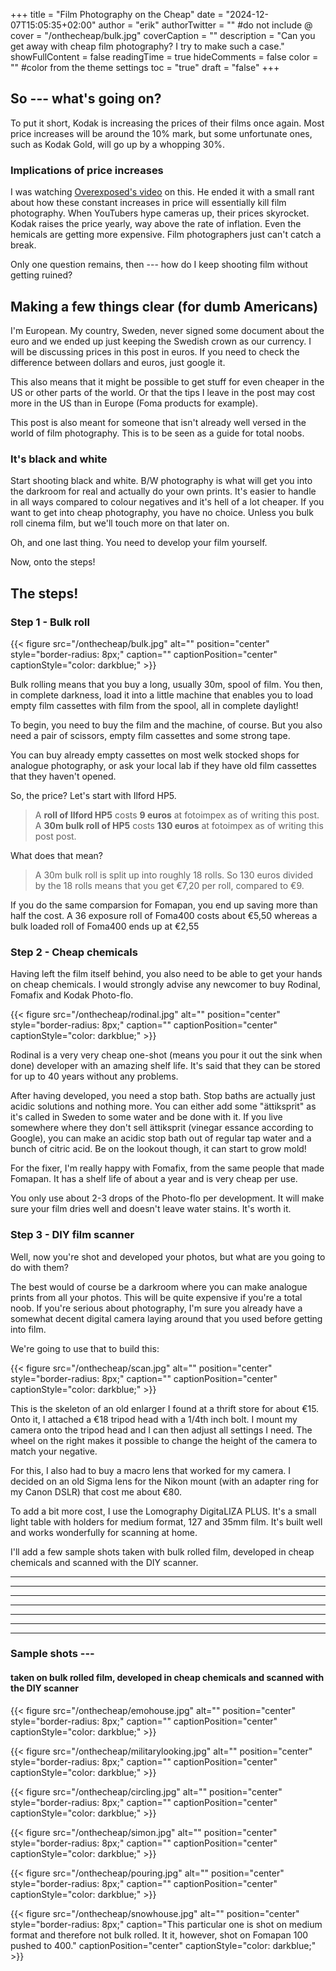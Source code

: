 +++
title = "Film Photography on the Cheap"
date = "2024-12-07T15:05:35+02:00"
author = "erik"
authorTwitter = "" #do not include @
cover = "/onthecheap/bulk.jpg"
coverCaption = ""
description = "Can you get away with cheap film photography? I try to make such a case."
showFullContent = false
readingTime = true
hideComments = false
color = "" #color from the theme settings
toc = "true"
draft = "false"
+++

## So --- what's going on?

To put it short, Kodak is increasing the prices of their films once again. Most price increases will be around the 10% mark, but some unfortunate ones, such as Kodak Gold, will go up by a whopping 30%. 


### Implications of price increases
I was watching [Overexposed's video](https://www.youtube.com/watch?v=NmzhsnUMwrQ) on this. He ended it with a small rant about how these constant increases in price will essentially kill film photography. When YouTubers hype cameras up, their prices skyrocket. Kodak raises the price yearly, way above the rate of inflation. Even the hemicals are getting more expensive. Film photographers just can't catch a break.

Only one question remains, then --- how do I keep shooting film without getting ruined?


## Making a few things clear (for dumb Americans)
I'm European. My country, Sweden, never signed some document about the euro and we ended up just keeping the Swedish crown as our currency. I will be discussing prices in this post in euros. If you need to check the difference between dollars and euros, just google it.

This also means that it might be possible to get stuff for even cheaper in the US or other parts of the world. Or that the tips I leave in the post may cost more in the US than in Europe (Foma products for example).

This post is also meant for someone that isn't already well versed in the world of film photography. This is to be seen as a guide for total noobs.

### It's black and white

Start shooting black and white. B/W photography is what will get you into the darkroom for real and actually do your own prints. It's easier to handle in all ways compared to colour negatives and it's hell of a lot cheaper. If you want to get into cheap photography, you have no choice. Unless you bulk roll cinema film, but we'll touch more on that later on. 

Oh, and one last thing. You need to develop your film yourself.

Now, onto the steps!

## The steps!

### Step 1 - Bulk roll

{{< figure src="/onthecheap/bulk.jpg" alt="" position="center" style="border-radius: 8px;" caption="" captionPosition="center" captionStyle="color: darkblue;" >}}

Bulk rolling means that you buy a long, usually 30m, spool of film. You then, in complete darkness, load it into a little machine that enables you to load empty film cassettes with film from the spool, all in complete daylight!

To begin, you need to buy the film and the machine, of course. But you also need a pair of scissors, empty film cassettes and some strong tape.

You can buy already empty cassettes on most welk stocked shops for analogue photography, or ask your local lab if they have old film cassettes that they haven't opened.

So, the price? Let's start with Ilford HP5.

>A **roll of Ilford HP5** costs **9 euros** at fotoimpex as of writing this post.  
A **30m bulk roll of HP5** costs **130 euros** at fotoimpex as of writing this post post.  

What does that mean?

>A 30m bulk roll is split up into roughly 18 rolls. So 130 euros divided by the 18 rolls means that you get €7,20 per roll, compared to €9.

If you do the same comparsion for Fomapan, you end up saving more than half the cost. A 36 exposure roll of Foma400 costs about €5,50 whereas a bulk loaded roll of Foma400 ends up at €2,55

### Step 2 - Cheap chemicals

Having left the film itself behind, you also need to be able to get your hands on cheap chemicals. I would strongly advise any newcomer to buy Rodinal, Fomafix and Kodak Photo-flo.

{{< figure src="/onthecheap/rodinal.jpg" alt="" position="center" style="border-radius: 8px;" caption="" captionPosition="center" captionStyle="color: darkblue;" >}}


Rodinal is a very very cheap one-shot (means you pour it out the sink when done) developer with an amazing shelf life. It's said that they can be stored for up to 40 years without any problems.

After having developed, you need a stop bath. Stop baths are actually just acidic solutions and nothing more. You can either add some "ättiksprit" as it's called in Sweden to some water and be done with it. If you live somewhere where they don't sell ättiksprit (vinegar essance according to Google), you can make an acidic stop bath out of regular tap water and a bunch of citric acid. Be on the lookout though, it can start to grow mold!

For the fixer, I'm really happy with Fomafix, from the same people that made Fomapan. It has a shelf life of about a year and is very cheap per use.

You only use about 2-3 drops of the Photo-flo per development. It will make sure your film dries well and doesn't leave water stains. It's worth it.

### Step 3 - DIY film scanner

Well, now you're shot and developed your photos, but what are you going to do with them?

The best would of course be a darkroom where you can make analogue prints from all your photos. This will be quite expensive if you're a total noob. If you're serious about photography, I'm sure you already have a somewhat decent digital camera laying around that you used before getting into film.

We're going to use that to build this:

{{< figure src="/onthecheap/scan.jpg" alt="" position="center" style="border-radius: 8px;" caption="" captionPosition="center" captionStyle="color: darkblue;" >}}

This is the skeleton of an old enlarger I found at a thrift store for about €15. Onto it, I attached a €18 tripod head with a 1/4th inch bolt. I mount my camera onto the tripod head and I can then adjust all settings I need. The wheel on the right makes it possible to change the height of the camera to match your negative. 

For this, I also had to buy a macro lens that worked for my camera. I decided on an old Sigma lens for the Nikon mount (with an adapter ring for my Canon DSLR) that cost me about €80.

To add a bit more cost, I use the Lomography DigitaLIZA PLUS. It's a small light table with holders for medium format, 127 and 35mm film. It's built well and works wonderfully for scanning at home. 

I'll add a few sample shots taken with bulk rolled film, developed in cheap chemicals and scanned with the DIY scanner.




---
---
---
---
---
---
---


### Sample shots ---
#### taken on bulk rolled film, developed in cheap chemicals and scanned with the DIY scanner
{{< figure src="/onthecheap/emohouse.jpg" alt="" position="center" style="border-radius: 8px;" caption="" captionPosition="center" captionStyle="color: darkblue;" >}}

{{< figure src="/onthecheap/militarylooking.jpg" alt="" position="center" style="border-radius: 8px;" caption="" captionPosition="center" captionStyle="color: darkblue;" >}}

{{< figure src="/onthecheap/circling.jpg" alt="" position="center" style="border-radius: 8px;" caption="" captionPosition="center" captionStyle="color: darkblue;" >}}

{{< figure src="/onthecheap/simon.jpg" alt="" position="center" style="border-radius: 8px;" caption="" captionPosition="center" captionStyle="color: darkblue;" >}}

{{< figure src="/onthecheap/pouring.jpg" alt="" position="center" style="border-radius: 8px;" caption="" captionPosition="center" captionStyle="color: darkblue;" >}}

{{< figure src="/onthecheap/snowhouse.jpg" alt="" position="center" style="border-radius: 8px;" caption="This particular one is shot on medium format and therefore not bulk rolled. It it, however, shot on Fomapan 100 pushed to 400." captionPosition="center" captionStyle="color: darkblue;" >}}